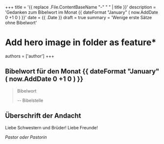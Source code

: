 +++
title = '{{ replace .File.ContentBaseName "-" " " | title }}'
description = 'Gedanken zum Bibelwort im Monat {{ dateFormat "January" ( now.AddDate 0 +1 0 ) }}'
date = {{ .Date }}
draft = true
summary = 'Wenige erste Sätze ohne Bibelwort'
# Add hero image in folder as feature*
authors = ['author']
+++

## Bibelwort für den Monat {{ dateFormat "January" ( now.AddDate 0 +1 0 ) }}

> Bibelwort
>
> -- Bibelstelle

## Überschrift der Andacht

Liebe Schwestern und Brüder! Liebe Freunde!



_Pastor oder Pastorin_
